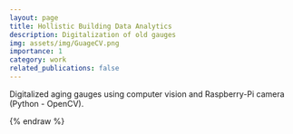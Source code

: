 ```yaml
---
layout: page
title: Hollistic Building Data Analytics
description: Digitalization of old gauges
img: assets/img/GuageCV.png
importance: 1
category: work
related_publications: false
---
```


Digitalized aging gauges using computer vision and Raspberry-Pi camera (Python - OpenCV). 

{% endraw %}
